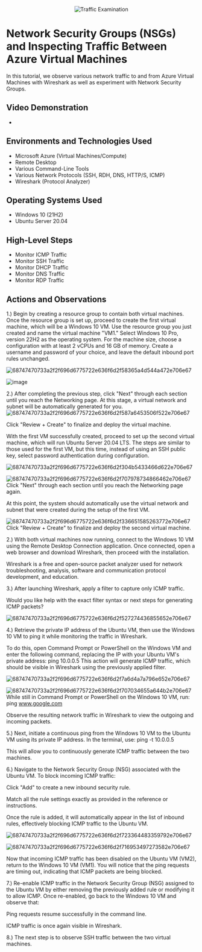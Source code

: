 <p align="center">
<img src="https://i.imgur.com/Ua7udoS.png" alt="Traffic Examination"/>
</p>

<h1>Network Security Groups (NSGs) and Inspecting Traffic Between Azure Virtual Machines</h1>
In this tutorial, we observe various network traffic to and from Azure Virtual Machines with Wireshark as well as experiment with Network Security Groups. <br />


<h2>Video Demonstration</h2>

- 

<h2>Environments and Technologies Used</h2>

- Microsoft Azure (Virtual Machines/Compute)
- Remote Desktop
- Various Command-Line Tools
- Various Network Protocols (SSH, RDH, DNS, HTTP/S, ICMP)
- Wireshark (Protocol Analyzer)

<h2>Operating Systems Used </h2>

- Windows 10 (21H2)
- Ubuntu Server 20.04

<h2>High-Level Steps</h2>

- Monitor ICMP Traffic
- Monitor SSH Traffic
- Monitor DHCP Traffic
- Monitor DNS Traffic
- Monitor RDP Traffic

<h2>Actions and Observations</h2>

1.) Begin by creating a resource group to contain both virtual machines. Once the resource group is set up, proceed to create the first virtual machine, which will be a Windows 10 VM. Use the resource group you just created and name the virtual machine "VM1." Select Windows 10 Pro, version 22H2 as the operating system. For the machine size, choose a configuration with at least 2 vCPUs and 16 GB of memory. Create a username and password of your choice, and leave the default inbound port rules unchanged.

![68747470733a2f2f696d6775722e636f6d2f58365a4d544a472e706e67](https://github.com/user-attachments/assets/491df512-0fd7-411d-88ad-25ba785c3e49)


![image](https://github.com/user-attachments/assets/d16b94bd-6e89-4ed3-ad8a-7b53690da191)


 2.) After completing the previous step, click "Next" through each section until you reach the Networking page. At this stage, a virtual network and subnet will be automatically generated for you.
![68747470733a2f2f696d6775722e636f6d2f587a6453506f522e706e67](https://github.com/user-attachments/assets/da57e2a7-37ad-4062-a7bc-7ff5231f772b)

 Click "Review + Create" to finalize and deploy the virtual machine.

With the first VM successfully created, proceed to set up the second virtual machine, which will run Ubuntu Server 20.04 LTS. The steps are similar to those used for the first VM, but this time, instead of using an SSH public key, select password authentication during configuration.

![68747470733a2f2f696d6775722e636f6d2f304b5433466d622e706e67](https://github.com/user-attachments/assets/acac0600-fe0d-4be3-a44e-353c1eaf0b11)



![68747470733a2f2f696d6775722e636f6d2f707978734866462e706e67](https://github.com/user-attachments/assets/0de405e0-2d2e-4f80-b9ce-055b9544ff90)
Click "Next" through each section until you reach the Networking page again.

At this point, the system should automatically use the virtual network and subnet that were created during the setup of the first VM.


![68747470733a2f2f696d6775722e636f6d2f336651585263772e706e67](https://github.com/user-attachments/assets/caabc01d-5b81-455e-a2ab-9e8d9f3b7d9c)
Click "Review + Create" to finalize and deploy the second virtual machine.

2.) With both virtual machines now running, connect to the Windows 10 VM using the Remote Desktop Connection application. Once connected, open a web browser and download Wireshark, then proceed with the installation.

Wireshark is a free and open-source packet analyzer used for network troubleshooting, analysis, software and communication protocol development, and education.

3.) After launching Wireshark, apply a filter to capture only ICMP traffic.

Would you like help with the exact filter syntax or next steps for generating ICMP packets?


![68747470733a2f2f696d6775722e636f6d2f527274436855652e706e67](https://github.com/user-attachments/assets/9f5387f5-1209-4d5b-abc7-90056feb4cdb)

4.) Retrieve the private IP address of the Ubuntu VM, then use the Windows 10 VM to ping it while monitoring the traffic in Wireshark.

To do this, open Command Prompt or PowerShell on the Windows VM and enter the following command, replacing the IP with your Ubuntu VM's private address: ping 10.0.0.5
This action will generate ICMP traffic, which should be visible in Wireshark using the previously applied filter.

![68747470733a2f2f696d6775722e636f6d2f7a6d4a7a796e652e706e67](https://github.com/user-attachments/assets/1dff778d-8a21-45d3-a455-94a0fe58f671)

![68747470733a2f2f696d6775722e636f6d2f707034655a644b2e706e67](https://github.com/user-attachments/assets/65777157-dec4-4a90-8af6-40a7276c4837)
While still in Command Prompt or PowerShell on the Windows 10 VM, run: ping www.google.com

Observe the resulting network traffic in Wireshark to view the outgoing and incoming packets.

5.) Next, initiate a continuous ping from the Windows 10 VM to the Ubuntu VM using its private IP address. In the terminal, use: ping -t 10.0.0.5

This will allow you to continuously generate ICMP traffic between the two machines.

6.) Navigate to the Network Security Group (NSG) associated with the Ubuntu VM. To block incoming ICMP traffic:

Click "Add" to create a new inbound security rule.

Match all the rule settings exactly as provided in the reference or instructions.

Once the rule is added, it will automatically appear in the list of inbound rules, effectively blocking ICMP traffic to the Ubuntu VM.


![68747470733a2f2f696d6775722e636f6d2f723364483359792e706e67](https://github.com/user-attachments/assets/28fdc30e-fe7d-4818-84c2-a4cfaa5557f6)

![68747470733a2f2f696d6775722e636f6d2f716953497273582e706e67](https://github.com/user-attachments/assets/69bdcc2e-3545-4a23-b1c1-9cccd5f19014)

Now that incoming ICMP traffic has been disabled on the Ubuntu VM (VM2), return to the Windows 10 VM (VM1). You will notice that the ping requests are timing out, indicating that ICMP packets are being blocked.

7.) Re-enable ICMP traffic in the Network Security Group (NSG) assigned to the Ubuntu VM by either removing the previously added rule or modifying it to allow ICMP.
Once re-enabled, go back to the Windows 10 VM and observe that:

Ping requests resume successfully in the command line.

ICMP traffic is once again visible in Wireshark.

8.) The next step is to observe SSH traffic between the two virtual machines.




